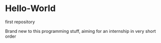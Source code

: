 # Hello-World
first repository

Brand new to this programming stuff, aiming for an internship in very short order
